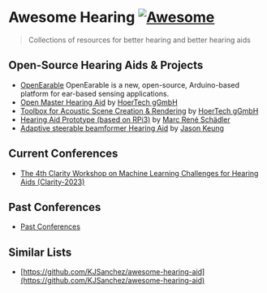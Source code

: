 <!-- lint ignore awesome-git-repo-age -->

# Awesome Hearing [![Awesome](https://cdn.rawgit.com/sindresorhus/awesome/d7305f38d29fed78fa85652e3a63e154dd8e8829/media/badge.svg)](https://github.com/sindresorhus/awesome)

<!-- Uncomment the awesome badge when the repository is added to awesome main list.
[![Awesome](https://awesome.re/badge-flat.svg)](https://awesome.re)
-->

> Collections of resources for better hearing and better hearing aids

## Open-Source Hearing Aids & Projects

- [OpenEarable](https://open-earable.teco.edu/) OpenEarable is a new, open-source, Arduino-based platform for ear-based sensing applications.
- [Open Master Hearing Aid](https://github.com/HoerTech-gGmbH/openMHA) by [HoerTech gGmbH](http://www.hoertech.de/)
- [Toolbox for Acoustic Scene Creation & Rendering](https://github.com/HoerTech-gGmbH/tascar) by [HoerTech gGmbH](http://www.hoertech.de/)
- [Hearing Aid Prototype (based on RPi3)](https://github.com/m-r-s/hearingaid-prototype) by [Marc René Schädler](https://vibrosonic.de)
- [Adaptive steerable beamformer Hearing Aid](https://github.com/Jk4818/openMHA-HA-System) by [Jason Keung](http://jkeung.tech/)

## Current Conferences

- [The 4th Clarity Workshop on Machine Learning Challenges for Hearing Aids (Clarity-2023)](https://claritychallenge.org/clarity2023-workshop/)

## Past Conferences

- [Past Conferences](ARCHIVE.md#Conferences)

## Similar Lists

- [https://github.com/KJSanchez/awesome-hearing-aid](https://github.com/KJSanchez/awesome-hearing-aid)
